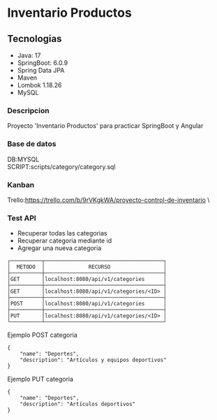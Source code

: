 # Inventario Productos

## Tecnologias
* Java: 17
* SpringBoot: 6.0.9 
* Spring Data JPA
* Maven
* Lombok 1.18.26
* MySQL

### Descripcion
Proyecto 'Inventario Productos' para practicar SpringBoot y Angular
### Base de datos
DB:MYSQL </br>
SCRIPT:scripts/category/category.sql
### Kanban 
Trello:https://trello.com/b/9rVKgkWA/proyecto-control-de-inventario \

### Test API

* Recuperar todas las categorias
* Recuperar categoria mediante id
* Agregar una nueva categoria

```
┌──────────┬──────────────────────────────────────┐
│  METODO  │              RECURSO                 │
├──────────┼──────────────────────────────────────┤
│GET       │localhost:8080/api/v1/categories      │
├──────────┼──────────────────────────────────────┤
│GET       │localhost:8080/api/v1/categories/<ID> │
├──────────┼──────────────────────────────────────┤
│POST      │localhost:8080/api/v1/categories      │ 
├──────────┼──────────────────────────────────────┤
│PUT       │localhost:8080/api/v1/categories/<ID> │ 
└──────────┴──────────────────────────────────────┘
```
Ejemplo POST categoria

```
{
	"name": "Deportes",
	"description": "Artículos y equipos deportivos"
}
```

Ejemplo PUT categoria

```
{
	"name": "Deportes",
	"description": "Artículos deportivos"
}
```
